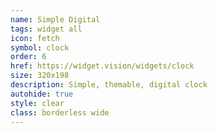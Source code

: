 ```yaml
---
name: Simple Digital
tags: widget all
icon: fetch 
symbol: clock
order: 6
href: https://widget.vision/widgets/clock
size: 320x198
description: Simple, themable, digital clock
autohide: true
style: clear
class: borderless wide
---
```



